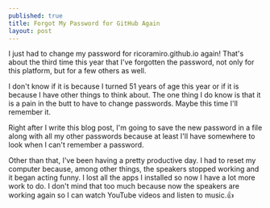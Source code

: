 ```yaml
---
published: true
title: Forgot My Password for GitHub Again
layout: post
---
```

I just had to change my password for ricoramiro.github.io again! That's about the third time this year that I've forgotten the password, not only for this platform, but for a few others as well.

I don't know if it is because I turned 51 years of age this year or if it is because I have other things to think about. The one thing I do know is that it is a pain in the butt to have to change passwords. Maybe this time I'll remember it.

Right after I write this blog post, I'm going to save the new password in a file along with all my other passwords because at least I'll have somewhere to look when I can't remember a password.

Other than that, I've been having a pretty productive day. I had to reset my computer because, among other things, the speakers stopped working and it began acting funny. I lost all the apps I installed so now I have a lot more work to do. I don't mind that too much because now the speakers are working again so I can watch YouTube videos and listen to music.:+1: